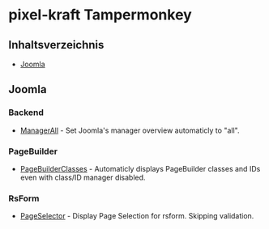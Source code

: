 # pixel-kraft Tampermonkey

## Inhaltsverzeichnis

- [Joomla](#joomla)

## Joomla

### Backend
- [ManagerAll](src/joomla/backend/ManagerAll.js) - Set Joomla's manager overview automaticly to "all".

### PageBuilder
- [PageBuilderClasses](src/joomla/pagebuilder/PageBuilderClasses.js) - Automaticly displays PageBuilder classes and IDs even with class/ID manager disabled.

### RsForm
- [PageSelector](src/joomla/rsform/PageSelector.js) - Display Page Selection for rsform. Skipping validation.
